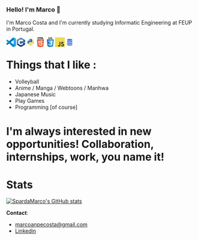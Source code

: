 ### Hello! I'm Marco 👋

I'm Marco Costa and I'm currently studying Informatic Engineering at FEUP in Portugal. 

<img align="left" alt="Visual Studio Code" width="26px" src="https://raw.githubusercontent.com/github/explore/80688e429a7d4ef2fca1e82350fe8e3517d3494d/topics/visual-studio-code/visual-studio-code.png" />
<img align="left" alt="C++" width="26px" src="https://raw.githubusercontent.com/github/explore/80688e429a7d4ef2fca1e82350fe8e3517d3494d/topics/cpp/cpp.png" />
<img align="left" alt="Py" width="26px" src="https://raw.githubusercontent.com/github/explore/80688e429a7d4ef2fca1e82350fe8e3517d3494d/topics/python/python.png" />
<img align="left" alt="HTML5" width="26px" src="https://raw.githubusercontent.com/github/explore/80688e429a7d4ef2fca1e82350fe8e3517d3494d/topics/html/html.png" />
<img align="left" alt="CSS3" width="26px" src="https://raw.githubusercontent.com/github/explore/80688e429a7d4ef2fca1e82350fe8e3517d3494d/topics/css/css.png" />
<img align="left" alt="JavaScript" width="26px" src="https://raw.githubusercontent.com/github/explore/80688e429a7d4ef2fca1e82350fe8e3517d3494d/topics/javascript/javascript.png" />
<img align="left" alt="SQL" width="26px" src="https://raw.githubusercontent.com/github/explore/80688e429a7d4ef2fca1e82350fe8e3517d3494d/topics/sql/sql.png" />
<br> 

# Things that I like :
- Volleyball
- Anime / Manga / Webtoons / Manhwa
- Japanese Music
- Play Games 
- Programming [of course] 

# I'm always interested in new opportunities! Collaboration, internships, work, you name it!

# Stats 
 
 [![SpardaMarco's GitHub stats](https://github-readme-stats.vercel.app/api?username=SpardaMarco&count_private=true&show_icons=true&theme=tokyonight)](https://github.com/anuraghazra/github-readme-stats)   
 
__Contact__: 
- marcoanpecosta@gmail.com  
- [Linkedin](https://www.linkedin.com/in/marcoanpecosta/)
